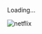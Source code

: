 Loading...

![netflix](https://github.com/user-attachments/assets/8b8ddf8e-7baa-4e70-9c72-52313dc41c6a)
